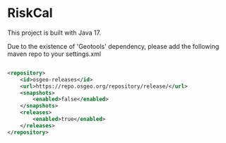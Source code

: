 # RiskCal

This project is built with Java 17.

Due to the existence of 'Geotools' dependency, please add the following maven repo to your settings.xml

```xml

<repository>
    <id>osgeo-releases</id>
    <url>https://repo.osgeo.org/repository/release/</url>
    <snapshots>
        <enabled>false</enabled>
    </snapshots>
    <releases>
        <enabled>true</enabled>
    </releases>
</repository>
```